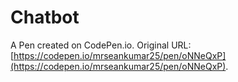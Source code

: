 # Chatbot

A Pen created on CodePen.io. Original URL: [https://codepen.io/mrseankumar25/pen/oNNeQxP](https://codepen.io/mrseankumar25/pen/oNNeQxP).

